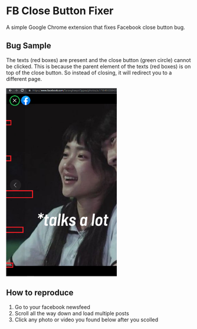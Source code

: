 # FB Close Button Fixer
A simple Google Chrome extension that fixes Facebook close button bug.

## Bug Sample
The texts (red boxes) are present and the close button (green circle) cannot be clicked. This is because the parent element of the texts (red boxes) is on top of the close button. So instead of closing, it will redirect you to a different page. 
<br>
<br>
<img src="bug.png" alt="Image of FB close bug" style="width:300px;"/>

## How to reproduce
1. Go to your facebook newsfeed
2. Scroll all the way down and load multiple posts
3. Click any photo or video you found below after you scolled

